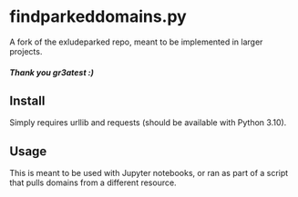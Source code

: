 # findparkeddomains.py

A fork of the exludeparked repo, meant to be implemented in larger projects. 

##### Thank you gr3atest :)

## Install

Simply requires urllib and requests (should be available with Python 3.10).

## Usage

This is meant to be used with Jupyter notebooks, or ran as part of a script that pulls domains from a different resource.
